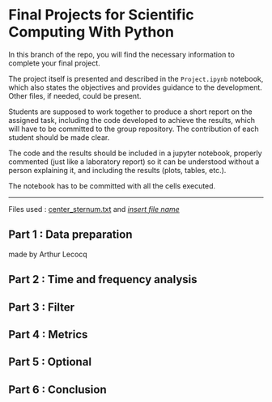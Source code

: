 # Final Projects for Scientific Computing With Python

In this branch of the repo, you will find the necessary information to complete your final project.

The project itself is presented and described in the `Project.ipynb` notebook, which also states the objectives and provides guidance to the development.
Other files, if needed, could be present.

Students are supposed to work together to produce a short report on the assigned task, including the code developed to achieve the results, which will have to be committed to the group repository. The contribution of each student should be made clear.

The code and the results should be included in a jupyter notebook, properly commented (just like a laboratory report) so it can be understood without a person explaining it, and including the results (plots, tables, etc.).

The notebook has to be committed with all the cells executed.

___

Files used : [center_sternum.txt](/data/center_sternum.txt) and [*insert file name*](/data/)

## Part 1 : Data preparation
made by Arthur Lecocq
## Part 2 : Time and frequency analysis

## Part 3 : Filter

## Part 4 : Metrics

## Part 5 : Optional

## Part 6 : Conclusion